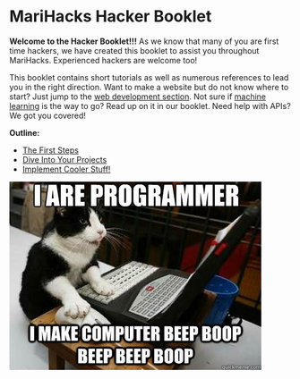 # MariHacks Hacker Booklet

**Welcome to the Hacker Booklet!!!** As we know that many of you are first time hackers, we have created this booklet to assist you throughout MariHacks. Experienced hackers are welcome too!

This booklet contains short tutorials as well as numerous references to lead you in the right direction. Want to make a website but do not know where to start? Just jump to the [web development section](section_2_dive_into_your_projects/get_started_with_web_development.md). Not sure if [machine learning](section_3_implement_cooler_stuff/implement_projects_with_machine_learning.md) is the way to go? Read up on it in our booklet. Need help with APIs? We got you covered!

**Outline:**

* [The First Steps](section_1_the_first_steps/)
* [Dive Into Your Projects](section_2_dive_into_your_projects/)
* [Implement Cooler Stuff!](section_3_implement_cooler_stuff/)

![](.gitbook/assets/programming-meme.jpg)

